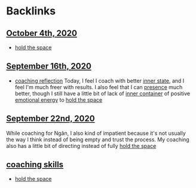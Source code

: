 
# Backlinks
## [October 4th, 2020](<October 4th, 2020.md>)
- [hold the space](<hold the space.md>)

## [September 16th, 2020](<September 16th, 2020.md>)
- [coaching reflection](<coaching reflection.md>) Today, I feel I coach with better [inner state](<inner state.md>), and I feel I'm much freer with results. I also feel that I can [presence](<presence.md>) much better, though I still have a little bit of lack of [inner container](<inner container.md>) of positive [emotional energy](<emotional energy.md>) to [hold the space](<hold the space.md>)

## [September 22nd, 2020](<September 22nd, 2020.md>)
While coaching for Ngân, I also kind of impatient because it's not usually the way I think instead of being empty and trust the process. My coaching also has a little bit of directing instead of fully [hold the space](<hold the space.md>)

## [coaching skills](<coaching skills.md>)
- [hold the space](<hold the space.md>)

